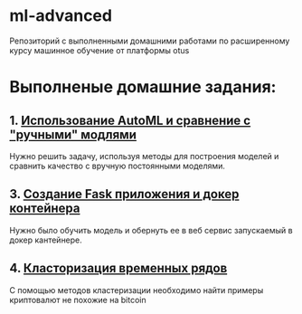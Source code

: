 # ml-advanced
Репозиторий с выполненными домашними работами по расширенному курсу машинное обучение от платформы otus

# Выполненые домашние задания:
## 1. [Использование AutoML и сравнение с "ручными" модлями](https://nbviewer.jupyter.org/github/palekseym/ml-advanced/blob/main/homework_1/main.ipynb)

Нужно решить задачу, используя методы для построения моделей и сравнить качество с вручную постоянными моделями.

## 3. [Создание Fask приложения и докер контейнера](https://github.com/palekseym/ml-advanced/tree/main/homework_3)
Нужно было обучить модель и обернуть ее в веб сервис запускаемый в докер кантейнере.

## 4. [Класторизация временных рядов](https://nbviewer.jupyter.org/github/palekseym/ml-advanced/blob/main/homework_4/homework_4.ipynb)
С помощью методов кластеризации необходимо найти примеры криптовалют не похожие на bitcoin
